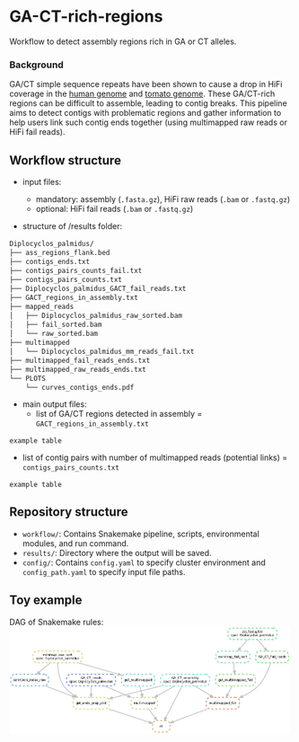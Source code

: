 # GA-CT-rich-regions

Workflow to detect assembly regions rich in GA or CT alleles.

### Background

GA/CT simple sequence repeats have been shown to cause a drop in HiFi coverage in the [human genome](https://www.biorxiv.org/content/10.1101/2021.05.26.445798v1) and [tomato genome](https://onlinelibrary.wiley.com/doi/10.1111/tpj.15690). These GA/CT-rich regions can be difficult to assemble, leading to contig breaks. This pipeline aims to detect contigs with problematic regions and gather information to help users link such contig ends together (using multimapped raw reads or HiFi fail reads).

## Workflow structure

- input files: 
	- mandatory: assembly (`.fasta.gz`), HiFi raw reads (`.bam` or `.fastq.gz`)
	- optional: HiFi fail reads (`.bam` or `.fastq.gz`)

- structure of /results folder:
```
Diplocyclos_palmidus/
├── ass_regions_flank.bed
├── contigs_ends.txt
├── contigs_pairs_counts_fail.txt
├── contigs_pairs_counts.txt
├── Diplocyclos_palmidus_GACT_fail_reads.txt
├── GACT_regions_in_assembly.txt
├── mapped_reads
│   ├── Diplocyclos_palmidus_raw_sorted.bam
│   ├── fail_sorted.bam
│   └── raw_sorted.bam
├── multimapped
│   └── Diplocyclos_palmidus_mm_reads_fail.txt
├── multimapped_fail_reads_ends.txt
├── multimapped_raw_reads_ends.txt
└── PLOTS
    └── curves_contigs_ends.pdf
```

- main output files:
	- list of GA/CT regions detected in assembly = `GACT_regions_in_assembly.txt`

```
example table
```
- list of contig pairs with number of multimapped reads (potential links) = `contigs_pairs_counts.txt`

```
example table
```

## Repository structure

- `workflow/`: Contains Snakemake pipeline, scripts, environmental modules, and run command.
- `results/`: Directory where the output will be saved.
- `config/`: Contains `config.yaml` to specify cluster environment and `config_path.yaml` to specify input file paths.

## Toy example

DAG of Snakemake rules:
<img src="workflow/report/dag-10-07-2024.png" width="500"/>



